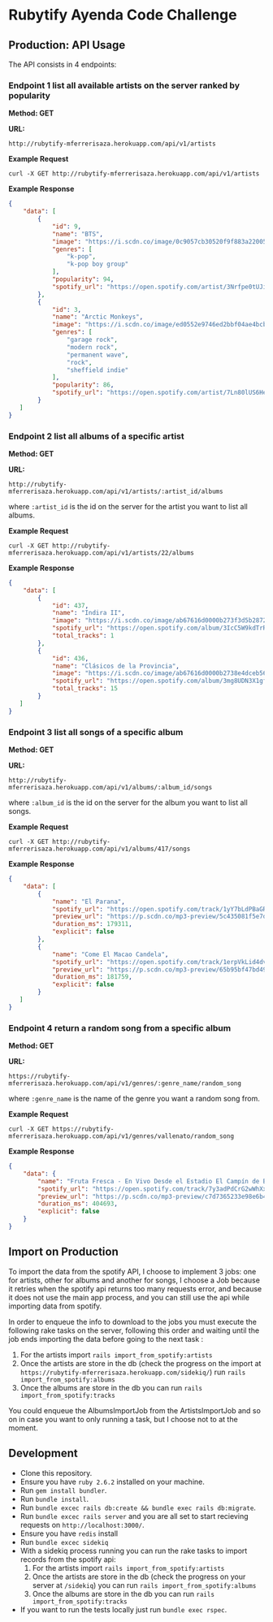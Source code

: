 # Rubytify Ayenda Code Challenge

## Production: API Usage

The API consists in 4 endpoints:
### Endpoint 1 list all available artists on the server ranked by popularity
**Method: GET**

**URL:**
```
http://rubytify-mferrerisaza.herokuapp.com/api/v1/artists
```

**Example Request**
```
curl -X GET http://rubytify-mferrerisaza.herokuapp.com/api/v1/artists
```
**Example Response**

```json
{
    "data": [
        {
            "id": 9,
            "name": "BTS",
            "image": "https://i.scdn.co/image/0c9057cb30520f9f883a220051260fc66a2f3ffa",
            "genres": [
                "k-pop",
                "k-pop boy group"
            ],
            "popularity": 94,
            "spotify_url": "https://open.spotify.com/artist/3Nrfpe0tUJi4K4DXYWgMUX"
        },
        {
            "id": 3,
            "name": "Arctic Monkeys",
            "image": "https://i.scdn.co/image/ed0552e9746ed2bbf04ae4bcb5525700ca31522d",
            "genres": [
                "garage rock",
                "modern rock",
                "permanent wave",
                "rock",
                "sheffield indie"
            ],
            "popularity": 86,
            "spotify_url": "https://open.spotify.com/artist/7Ln80lUS6He07XvHI8qqHH"
        }
   ]
}
```
### Endpoint 2 list all albums of a specific artist
**Method: GET**

**URL:**
```
http://rubytify-mferrerisaza.herokuapp.com/api/v1/artists/:artist_id/albums
```
where `:artist_id` is the id on the server for the artist you want to list all albums.

**Example Request**
```
curl -X GET http://rubytify-mferrerisaza.herokuapp.com/api/v1/artists/22/albums
```
**Example Response**

```json
{
    "data": [
        {
            "id": 437,
            "name": "Indira II",
            "image": "https://i.scdn.co/image/ab67616d0000b273f3d5b2872d7cf0d23e3db92b",
            "spotify_url": "https://open.spotify.com/album/3IcC5W9kdTrRzwC4Xa4K21",
            "total_tracks": 1
        },
        {
            "id": 436,
            "name": "Clásicos de la Provincia",
            "image": "https://i.scdn.co/image/ab67616d0000b2738e4dceb569a5020a45a7d116",
            "spotify_url": "https://open.spotify.com/album/3mg8UDN3X1gfebVI3OV5AU",
            "total_tracks": 15
        }
   ]
}
```
### Endpoint 3 list all songs of a specific album
**Method: GET**

**URL:**
```
http://rubytify-mferrerisaza.herokuapp.com/api/v1/albums/:album_id/songs
```
where `:album_id` is the id on the server for the album you want to list all songs.

**Example Request**
```
curl -X GET http://rubytify-mferrerisaza.herokuapp.com/api/v1/albums/417/songs
```
**Example Response**

```json
{
    "data": [
        {
            "name": "El Parana",
            "spotify_url": "https://open.spotify.com/track/1yY7bLdPBaGR8X4HMKkU7x",
            "preview_url": "https://p.scdn.co/mp3-preview/5c435081f5e7db450ecb42783c3d561314bb4a6a?cid=63c06b9a8c4147b7b5435eabe9b6f648",
            "duration_ms": 179311,
            "explicit": false
        },
        {
            "name": "Come El Macao Candela",
            "spotify_url": "https://open.spotify.com/track/1erpVkLid4dv3JIevAq1Bn",
            "preview_url": "https://p.scdn.co/mp3-preview/65b95bf47bd49189a89b05cf703d6300f0dc3944?cid=63c06b9a8c4147b7b5435eabe9b6f648",
            "duration_ms": 181759,
            "explicit": false
        }
   ]
}
```
### Endpoint 4 return a random song from a specific album
**Method: GET**

**URL:**
```
https://rubytify-mferrerisaza.herokuapp.com/api/v1/genres/:genre_name/random_song
```
where `:genre_name` is the name of the genre you want a random song from.

**Example Request**
```
curl -X GET https://rubytify-mferrerisaza.herokuapp.com/api/v1/genres/vallenato/random_song
```
**Example Response**

```json
{
    "data": {
        "name": "Fruta Fresca - En Vivo Desde el Estadio El Campín de Bogotá",
        "spotify_url": "https://open.spotify.com/track/7y3adPdCrG2wWhXx0MLSGq",
        "preview_url": "https://p.scdn.co/mp3-preview/c7d7365233e98e6b49d302f9e14412bd02c2061e?cid=63c06b9a8c4147b7b5435eabe9b6f648",
        "duration_ms": 404693,
        "explicit": false
    }
}
```
## Import on Production
To import the data from the spotify API, I choose to implement 3 jobs: one for artists, other for albums and another for songs, I choose a Job because it retries when the spotify api returns too many requests error, and because it does not use the main app process, and you can still use the api while importing data from spotify.

In order to enqueue the info to download to the  jobs you must execute the following rake tasks on the server, following this order and waiting until the job ends importing the data before going to the next task :

  1. For the artists import `rails import_from_spotify:artists`
  2. Once the artists are store in the db (check the progress on the import  at `https://rubytify-mferrerisaza.herokuapp.com/sidekiq/`)  run `rails import_from_spotify:albums`
  3. Once the albums are store in the db you can run `rails import_from_spotify:tracks`

You could enqueue the AlbumsImportJob from the ArtistsImportJob and so on in case you want to only running a task, but I choose not to at the moment.

## Development
* Clone this repository.
* Ensure you have `ruby 2.6.2` installed on your machine.
* Run `gem install bundler`.
* Run `bundle install`.
* Run `bundle excec rails db:create && bundle exec rails db:migrate`.
* Run `bundle excec rails server` and you are all set to start recieving requests on `http://localhost:3000/`.
* Ensure you have `redis` install
* Run `bundle excec sidekiq`
* With a sidekiq process running you can run the rake tasks to import records from the spotify api:
  1. For the artists import `rails import_from_spotify:artists`
  2. Once the artists are store in the db (check the progress on your server at `/sidekiq`) you can run `rails import_from_spotify:albums`
  3. Once the albums are store in the db you can run `rails import_from_spotify:tracks`
* If you want to run the tests locally just run `bundle exec rspec`.
